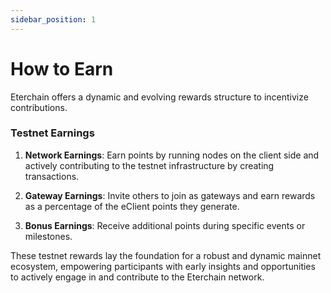 ```yaml
---
sidebar_position: 1
---
```


# How to Earn

Eterchain offers a dynamic and evolving rewards structure to incentivize contributions.

### Testnet Earnings
1. **Network Earnings**: Earn points by running nodes on the client side and actively contributing to the testnet infrastructure by creating transactions.

2. **Gateway Earnings**: Invite others to join as gateways and earn rewards as a percentage of the eClient points they generate.

3. **Bonus Earnings**: Receive additional points during specific events or milestones.

These testnet rewards lay the foundation for a robust and dynamic mainnet ecosystem, empowering participants with early insights and opportunities to actively engage in and contribute to the Eterchain network.
